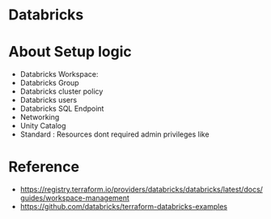 # Databricks


# About Setup logic

- Databricks Workspace:
- Databricks Group
- Databricks cluster policy
- Databricks users
- Databricks SQL Endpoint
- Networking
- Unity Catalog
- Standard : Resources dont required admin privileges like 


# Reference
- https://registry.terraform.io/providers/databricks/databricks/latest/docs/guides/workspace-management
- https://github.com/databricks/terraform-databricks-examples

